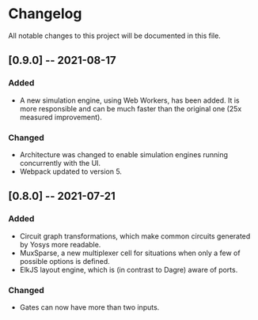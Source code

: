 # Changelog
All notable changes to this project will be documented in this file.

## [0.9.0] -- 2021-08-17

### Added
- A new simulation engine, using Web Workers, has been added. It is more responsible and can be much faster than the original one (25x measured improvement).

### Changed
- Architecture was changed to enable simulation engines running concurrently with the UI.
- Webpack updated to version 5.

## [0.8.0] -- 2021-07-21

### Added
- Circuit graph transformations, which make common circuits generated by Yosys more readable.
- MuxSparse, a new multiplexer cell for situations when only a few of possible options is defined.
- ElkJS layout engine, which is (in contrast to Dagre) aware of ports.

### Changed
- Gates can now have more than two inputs.

